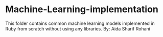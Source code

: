 # Machine-Learning-implementation

This folder contains common machine learning models implemented in Ruby from scratch without using any libraries.
By: Aida Sharif Rohani
